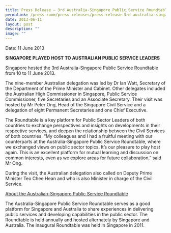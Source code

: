 ```yaml
---
title: Press Release – 3rd Australia‑Singapore Public Service Roundtable
permalink: /press-room/press-releases/press-release-3rd-australia-singapore-public-service-roundtable/
date: 2013-06-11
layout: post
description: ""
image: ""
---
```

Date: 11 June 2013

**SINGAPORE PLAYED HOST TO AUSTRALIAN PUBLIC SERVICE LEADERS**

Singapore hosted the 3rd Australia-Singapore Public Service Roundtable from 10 to 11 June 2013.  
  
The nine-member Australian delegation was led by Dr Ian Watt, Secretary of the Department of the Prime Minister and Cabinet. Other delegates included the Australian High Commissioner in Singapore, Public Service Commissioner, five Secretaries and an Associate Secretary. Their visit was hosted by Mr Peter Ong, Head of the Singapore Civil Service and a delegation of eight Permanent Secretaries and one Chief Executive.  
  
The Roundtable is a key platform for Public Sector Leaders of both countries to exchange perspectives and insights on developments in their respective services, and deepen the relationship between the Civil Services of both countries. “My colleagues and I had a fruitful meeting with our counterparts at the Australia-Singapore Public Service Roundtable, where we exchanged views on public sector topics. It’s our pleasure to play host again. This is an excellent platform for mutual learning and discussion on common interests, even as we explore areas for future collaboration,” said Mr Ong.  
  
During the visit, the Australian delegation also called on Deputy Prime Minister Teo Chee Hean and who is also Minister in charge of the Civil Service.  
  
  
<u>About the Australian-Singapore Public Service Roundtable</u> 
  
The Australia-Singapore Public Service Roundtable serves as a good platform for Singapore and Australia to share experiences in delivering public services and developing capabilities in the public sector. The Roundtable is held annually and hosted alternately by Singapore and Australia. The inaugural Roundtable was held in Singapore in 2011.